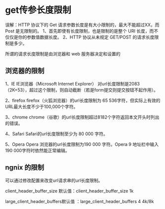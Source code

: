 # get传参长度限制

误解：HTTP 协议下的 Get 请求参数长度是有大小限制的，最大不能超过XX，而 Post 是无限制的。
1、首先即使有长度限制，也是限制的是整个 URI 长度，而不仅仅是你的参数值数据长度。
2、HTTP 协议从未规定 GET/POST 的请求长度限制是多少。


所谓的请求长度限制是由浏览器和 web 服务器决定和设置的


## 浏览器的限制

1、IE
IE浏览器（Microsoft Internet Explorer） 对url长度限制是2083（2K+53），超过这个限制，则自动截断（若是form提交则提交按钮不起作用）。

2、firefox
firefox（火狐浏览器）的url长度限制为 65 536字符，但实际上有效的URL最大长度不少于100,000个字符。

3、chrome
chrome（谷歌）的url长度限制超过8182个字符返回本文开头时列出的错误。

4、Safari
Safari的url长度限制至少为 80 000 字符。

5、Opera
Opera 浏览器的url长度限制为190 000 字符。Opera 9 地址栏中输入190 000字符时依然能正常编辑。



## ngnix 的限制

可以通过修改配置来改变url请求串的url长度限制。

client_header_buffer_size 默认值：client_header_buffer_size 1k

large_client_header_buffers默认值 ：large_client_header_buffers 4 4k/8k